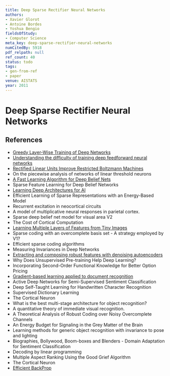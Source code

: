 ```yaml
---
title: Deep Sparse Rectifier Neural Networks
authors:
- Xavier Glorot
- Antoine Bordes
- Yoshua Bengio
fieldsOfStudy:
- Computer Science
meta_key: deep-sparse-rectifier-neural-networks
numCitedBy: 5918
pdf_relpath: null
ref_count: 40
status: todo
tags:
- gen-from-ref
- paper
venue: AISTATS
year: 2011
---
```


# Deep Sparse Rectifier Neural Networks

## References

- [Greedy Layer-Wise Training of Deep Networks](./greedy-layer-wise-training-of-deep-networks.md)
- [Understanding the difficulty of training deep feedforward neural networks](./understanding-the-difficulty-of-training-deep-feedforward-neural-networks.md)
- [Rectified Linear Units Improve Restricted Boltzmann Machines](./rectified-linear-units-improve-restricted-boltzmann-machines.md)
- On the piecewise analysis of networks of linear threshold neurons
- [A Fast Learning Algorithm for Deep Belief Nets](./a-fast-learning-algorithm-for-deep-belief-nets.md)
- Sparse Feature Learning for Deep Belief Networks
- [Learning Deep Architectures for AI](./learning-deep-architectures-for-ai.md)
- Efficient Learning of Sparse Representations with an Energy-Based Model
- Recurrent excitation in neocortical circuits
- A model of multiplicative neural responses in parietal cortex.
- Sparse deep belief net model for visual area V2
- The Cost of Cortical Computation
- [Learning Multiple Layers of Features from Tiny Images](./learning-multiple-layers-of-features-from-tiny-images.md)
- Sparse coding with an overcomplete basis set - A strategy employed by V1?
- Efficient sparse coding algorithms
- Measuring Invariances in Deep Networks
- [Extracting and composing robust features with denoising autoencoders](./extracting-and-composing-robust-features-with-denoising-autoencoders.md)
- Why Does Unsupervised Pre-training Help Deep Learning?
- Incorporating Second-Order Functional Knowledge for Better Option Pricing
- [Gradient-based learning applied to document recognition](./gradient-based-learning-applied-to-document-recognition.md)
- Active Deep Networks for Semi-Supervised Sentiment Classification
- Deep Self-Taught Learning for Handwritten Character Recognition
- Supervised Dictionary Learning
- The Cortical Neuron
- What is the best multi-stage architecture for object recognition?
- A quantitative theory of immediate visual recognition.
- A Theoretical Analysis of Robust Coding over Noisy Overcomplete Channels
- An Energy Budget for Signaling in the Grey Matter of the Brain
- Learning methods for generic object recognition with invariance to pose and lighting
- Biographies, Bollywood, Boom-boxes and Blenders - Domain Adaptation for Sentiment Classification
- Decoding by linear programming
- Multiple Aspect Ranking Using the Good Grief Algorithm
- The Cortical Neuron
- [Efficient BackProp](./efficient-backprop.md)
